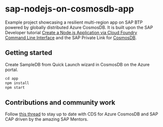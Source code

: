 # sap-nodejs-on-cosmosdb-app
Example project showcasing a resilient multi-region app on SAP BTP powered by globally distributed Azure CosmosDB. It is built upon the SAP Developer tutorial [Create a Node.js Application via Cloud Foundry Command Line Interface](https://developers.sap.com/tutorials/btp-cf-buildpacks-node-create.html) and the SAP Private Link for [CosmosDB](https://help.sap.com/docs/PRIVATE_LINK/42acd88cb4134ba2a7d3e0e62c9fe6cf/663ed5631cfd4ef0a4bd89ca00266943.html).

## Getting started

Create SampleDB from Quick Launch wizard in CosmosDB on the Azure portal.

```javascript
cd app
npm install
npm start
```

## Contributions and community work

Follow [this thread](https://github.com/sapmentors/cds-pg/issues/355) to stay up to date with CDS for Azure CosmosDB and SAP CAP driven by the amazing SAP Mentors.
